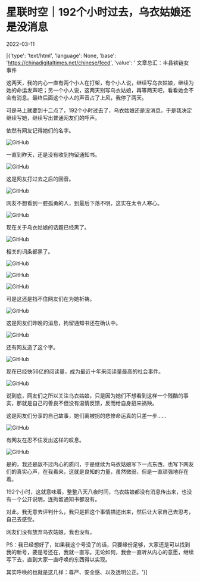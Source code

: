 # 星联时空｜192个小时过去，乌衣姑娘还是没消息

2022-03-11

[{'type': 'text/html', 'language': None, 'base': 'https://chinadigitaltimes.net/chinese/feed', 'value': ' 文章总汇：丰县铁链女事件

这两天，我的内心一直有两个小人在打架，有个小人说，继续写乌衣姑娘，继续为她的命运发声吧；另一个小人说，这两天别写乌衣姑娘，再等两天吧，看看她会不会有消息。最终后面这个小人的声音占了上风，我停了两天。

可是马上就要到十二点了，192个小时过去了，乌衣姑娘还是没消息，于是我决定继续写她，继续写出普通网友们的呼声。

依然有网友记得她们的名字。

![GitHub](https://chinadigitaltimes.net/chinese/files/2022/03/post-678085-622b303b85cc2.png)

一直到昨天，还是没有收到拘留通知书。

![GitHub](https://chinadigitaltimes.net/chinese/files/2022/03/post-678085-622b303f37dd3.png)

这是网友打过去之后的回音。

![GitHub](https://chinadigitaltimes.net/chinese/files/2022/03/post-678085-622b3041eb25a.png)

网友不想看到一腔孤勇的人，到最后下落不明，这实在太令人寒心。

![GitHub](https://chinadigitaltimes.net/chinese/files/2022/03/post-678085-622b304452612.png)

现在关于乌衣姑娘的话题已经黑了。

![GitHub](https://chinadigitaltimes.net/chinese/files/2022/03/post-678085-622b30469f097.png)

相关的词条都黑了。

![GitHub](https://chinadigitaltimes.net/chinese/files/2022/03/post-678085-622b3049e73e6.png)

![GitHub](https://chinadigitaltimes.net/chinese/files/2022/03/post-678085-622b304c6fab3.png)

![GitHub](https://chinadigitaltimes.net/chinese/files/2022/03/post-678085-622b304ee8504.png)

可是这还是挡不住网友们在为她祈祷。

![GitHub](https://chinadigitaltimes.net/chinese/files/2022/03/post-678085-622b30515d872.png)

这是网友们昨晚的消息，拘留通知书还在确认中。

![GitHub](https://chinadigitaltimes.net/chinese/files/2022/03/post-678085-622b3053e2123.png)

还有网友造了这个字。

![GitHub](https://chinadigitaltimes.net/chinese/files/2022/03/post-678085-622b30562c90c.png)

现在已经快56亿的阅读量，成为最近十年来阅读量最高的社会事件。

![GitHub](https://chinadigitaltimes.net/chinese/files/2022/03/post-678085-622b3058c67a0.png)

说到底，网友们之所以关注乌衣姑娘，只是因为她们不想看到这样一个残酷的事实，那就是自己的善良不但没有温情反馈，反而给自身招来祸殃。

这是网友们分享的自己故事，她们离被拐的悲惨命运真的只差一步……

![GitHub](https://chinadigitaltimes.net/chinese/files/2022/03/post-678085-622b305ba1920.png)

有网友在忍不住发出这样的叹息。

![GitHub](https://chinadigitaltimes.net/chinese/files/2022/03/post-678085-622b305e4a076.png)

是的，我还是敌不过内心的质问，于是继续为乌衣姑娘写下一点东西，也写下网友们的真实心声，在我看来，这就是良知的力量，虽然微弱，但是一直顽强地存在着。

192个小时，这就意味着，整整八天八夜时间，乌衣姑娘都没有消息传出来，也没有一个公开说明，连拘留通知书都没有。

对此，我无意去评判什么，我只是把这个事情描述出来，然后让大家自己去思考，自己去感受。

网友们没有放弃乌衣姑娘，我也没有。

PS：我已经想好了，如果我这个号没了的话，只要缘份足够，大家还是可以找到我的新号，要是号还在，我就一直写。无论如何，我会一直听从内心的意愿，继续写下去，直到大家一直呼唤的东西得以实现。

其实呼唤的也就是这几样：尊严、安全感、以及透明公正。'}]